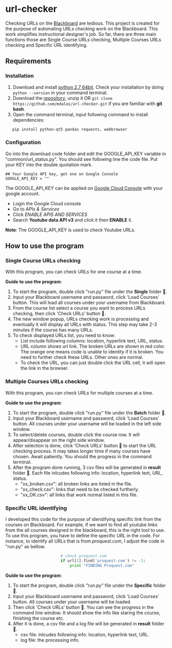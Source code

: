 # url-checker
Checking URLs on the [Blackboard](http://www.blackboard.com) are tedious. This project is created for the purpose of automating URLs checking work on the Blackboard. This work simplifies instructional designer's job. So far, there are three main functions those are Single Course URLs checking, Multiple Courses URLs checking and Specific URL identifying.
## Requirements
### Installation
1. Download and install [python 2.7 64bit](https://www.python.org/downloads/release/python-2714/). Check your installation by doing ```python --version``` in your command terminal.
2. Download the [repository](https://github.com/mdalai/url-checker/archive/master.zip), unzip it OR ```git clone https://github.com/mdalai/url-checker.git``` if you are familiar with **git bash**.
3. Open the command terminal, input following command to install dependencies:
```sh
   pip install python-qt5 pandas requests, webbrowser
```
### Configuration
Go into the download code folder and edit the GOOGLE_API_KEY variable in "common/url_status.py". You should see following line the code file. Put your KEY into the double quotation mark.
```
## Your Google API key, get one on Google Console 
GOOGLE_API_KEY = ""
```
The GOOGLE_API_KEY can be applied on [Google Cloud Console](https://console.cloud.google.com) with your google account. 
 * Login the Google Cloud console
 * Go to _APIs & Services_  
 * Click _ENABLE APIS AND SERVICES_ 
 * Search **Youtube data API v3** and click it then __ENABLE__ it.
 
 **Note**: The GOOGLE_API_KEY is used to check Youtube URLs.

## How to use the program
### Single Course URLs checking
With this program, you can check URLs for one course at a time. 

**Guide to use the program**:
1. To start the program, double click "run.py" file under the **Single** folder :file_folder:.
2. Input your Blackboard username and password, click 'Load Courses' button. This will load all courses under your username from Blackboard. 
3. From the course list select a course you want to process URLs checking, then click 'Check URLs' button :black_square_button:. 
4. The new window popup, URLs checking work is processing and eventually it will display all URLs with status. This step may take 2-3 minutes if the course has many URLs.
5. To check displayed URLs list, you need to know:
    - List include following columns: location, hyperlink text, URL, status.
    - URL column shows url link. The broken URLs are shown in red color.  The orange one means code is unable to identity if it is broken. You need to further check these URLs. Other ones are normal.
    - To check the URL, you can just double click the URL cell, it will open the link in the browser.

   
### Multiple Courses URLs checking
With this program, you can check URLs for multiple courses at a time. 

**Guide to use the program**:
1. To start the program, double click "run.py" file under the **Batch** folder :file_folder:.
2. Input your Blackboard username and password, click 'Load Courses' button. All courses under your username will be loaded in the left side window. 
3. To select/delete courses, double click the course row. It will appear/disappear on the right side window.
4. After selection is done, click 'Check URLs' button :black_square_button: to start the URL checking process. It may takes longer time if many courses have chosen. Await patiently. You should the progress in the command terminal.
5. After the program done running, 3 csv files will be generated in **result** folder :file_folder:. Each file inlcudes following info: location, hyperlink text, URL, status.
   * "xx_broken.csv": all broken links are listed in the file.
   * "xx_check.csv": links that need to be checked furtherly.
   * "xx_OK.csv": all links that work normal listed in this file.

### Specific URL identifying
I developed this code for the purpose of idendifying specific link from the courses on Blackboard. For example, if we want to find all youtube links from the all courses designed in the blackboard, this is the right tool to use. To use this program, you have to define the specific URL in the code. For instance, to identify all URLs that is from _proquest.com_, I adjust the code in "run.py" as bellow.
```python
                        # check proquest.com
                        if url[1].find('proquest.com') != -1:
                            print "FINDING Proquest.com"
```

**Guide to use the program**:
1. To start the program, double click "run.py" file under the **Specific** folder :file_folder:.
2. Input your Blackboard username and password, click 'Load Courses' button. All courses under your username will be loaded. 
3. Then click 'Check URLs' button :black_square_button:. You can see the progress in the command line window. It should show the info like staring the course, finishing the course etc.
4. After it is done, a csv file and a log file will be generated in **result** folder :file_folder:. 
    * csv file: inlcudes following info: location, hyperlink text, URL.
    * log file: the processing info.



